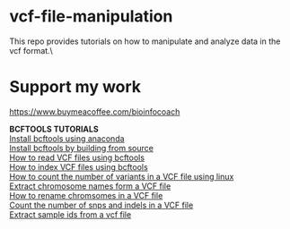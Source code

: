 # vcf-file-manipulation

This repo provides tutorials on how to manipulate and analyze data in the vcf format.\
# Support my work
https://www.buymeacoffee.com/bioinfocoach

**BCFTOOLS TUTORIALS**\
[Install bcftools using anaconda](https://youtu.be/BLhVqBXL_v4) \
[Install bcftools by building from source](https://youtu.be/EJGz3yryrPo)\
[How to read VCF files using bcftools](https://youtu.be/7W7hrWNyCaM) \
[How to index VCF files using bcftools](https://youtu.be/U43vbqZ1pj8) \
[How to count the number of variants in a VCF file using linux](https://youtu.be/2XOnNgqRizs) \
[Extract chromosome names form a VCF file](https://youtu.be/xT85qE-cR3w)\
[How to rename chromsomes in a VCF file](https://youtu.be/LetWDG54hvg) \
[Count the number of snps and indels in a VCF file](https://youtu.be/gLdy3WEwJEA)\
[Extract sample ids from a vcf file](https://youtu.be/rp721Jtaqfg)
